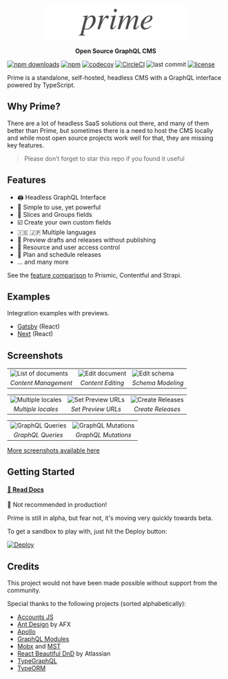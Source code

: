 <p align="center">
  <a href="https://birkir.github.io/prime/"><img alt="Prime" width="330px" src="docs/_assets/prime.png" /></a>
</p>
<p align="center"><strong>Open Source GraphQL CMS</strong></p>

[![npm downloads](https://img.shields.io/npm/dt/@primecms/core.svg)](https://www.npmjs.com/package/@primecms/core)
[![npm](https://img.shields.io/npm/v/@primecms/core.svg?maxAge=2592000)](https://www.npmjs.com/package/@primecms/core)
[![codecov](https://codecov.io/gh/birkir/prime/branch/master/graph/badge.svg)](https://codecov.io/gh/birkir/prime)
[![CircleCI](https://circleci.com/gh/birkir/prime.svg?style=shield)](https://circleci.com/gh/birkir/prime)
![last commit](https://img.shields.io/github/last-commit/google/skia.svg)
[![license](https://img.shields.io/github/license/birkir/prime.svg)](https://opensource.org/licenses/MIT)

Prime is a standalone, self-hosted, headless CMS with a GraphQL interface powered by TypeScript.

## Why Prime?

There are a lot of headless SaaS solutions out there, and many of them better than Prime, but sometimes there is a need to host the CMS locally and while most open source projects work well for that, they are missing key features.

> Please don’t forget to star this repo if you found it useful

## Features

- 🖨 Headless GraphQL Interface
- 🚀 Simple to use, yet powerful
- 📐 Slices and Groups fields
- ☑️ Create your own custom fields
- 🇮🇸 🇯🇵 Multiple languages
- 🚧 Preview drafts and releases without publishing
- 🔑 Resource and user access control
- 📆 Plan and schedule releases
- ... and many more

See the [feature comparison](https://birkir.github.io/prime/#/features) to Prismic, Contentful and Strapi.

## Examples

Integration examples with previews.

 - [Gatsby](https://github.com/primecms/example-gatsby) (React)
 - [Next](https://github.com/primecms/example-next) (React)

## Screenshots

<table>
  <tr>
    <td>
      <img src="https://i.imgur.com/kIJJAwN.png" width="200" alt="List of documents">
    </td>
    <td>
      <img src="https://i.imgur.com/9FLiisc.png" width="200" alt="Edit document">
    </td>
    <td>
      <img src="https://i.imgur.com/gZZLGC5.png" width="200" alt="Edit schema">
    </td>
  </tr>
  <tr>
    <td align="center"><i>Content Management</i></td>
    <td align="center"><i>Content Editing</i></td>
    <td align="center"><i>Schema Modeling</i></td>
  </tr>
</table>

<table>
  <tr>
    <td>
      <img src="https://i.imgur.com/Dim0fPN.png" width="200" alt="Multiple locales">
    </td>
    <td>
      <img src="https://i.imgur.com/jHYiPa5.png" width="200" alt="Set Preview URLs">
    </td>
    <td>
      <img src="https://i.imgur.com/T7q8a2M.png" width="200" alt="Create Releases">
    </td>
  </tr>
  <tr>
    <td align="center"><i>Multiple locales</i></td>
    <td align="center"><i>Set Preview URLs</i></td>
    <td align="center"><i>Create Releases</i></td>
  </tr>
</table>
<table>
  <tr>
    <td>
      <img src="https://i.imgur.com/NnpKUJV.png" width="200" alt="GraphQL Queries">
    </td>
    <td>
      <img src="https://i.imgur.com/p7ZvhFf.png" width="200" alt="GraphQL Mutations">
    </td>
  </tr>
  <tr>
    <td align="center">
      <i>GraphQL Queries</i>
    </td>
    <td align="center">
      <i>GraphQL Mutations</i>
    </td>
  </tr>
</table>

[More screenshots available here](https://imgur.com/gallery/NVDH81P)

## Getting Started

#### [📖 Read Docs](https://birkir.github.io/prime/)

🚨 Not recommended in production!

Prime is still in alpha, but fear not, it's moving very quickly towards beta.

To get a sandbox to play with, just hit the Deploy button:

[![Deploy](https://www.herokucdn.com/deploy/button.svg)](https://heroku.com/deploy?template=https://github.com/primecms/heroku)

## Credits

This project would not have been made possible without support from the community.

Special thanks to the following projects (sorted alphabetically):

- [Accounts JS](https://accounts-js.netlify.com/)
- [Ant Design](https://ant.design) by AFX
- [Apollo](https://www.apollographql.com/)
- [GraphQL Modules](https://graphql-modules.com)
- [Mobx](https://github.com/mobxjs/mobx) and [MST](https://github.com/mobxjs/mobx-state-tree)
- [React Beautiful DnD](https://github.com/atlassian/react-beautiful-dnd) by Atlassian
- [TypeGraphQL](https://19majkel94.github.io/type-graphql/)
- [TypeORM](http://typeorm.io/)
